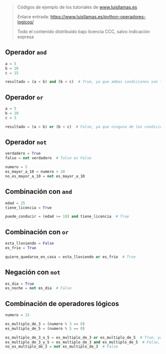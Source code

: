 > Códigos de ejemplo de los tutoriales de www.luisllamas.es
>
> Enlace entrada: https://www.luisllamas.es/python-operadores-logicos/
>
> Todo el contenido distribuido bajo licencia CCC, salvo indicación expresa

## Operador `and`
```python
a = 5
b = 10
c = 15

resultado = (a < b) and (b < c)  # True, ya que ambas condiciones son True
```


## Operador `or`
```python
a = 5
b = 10
c = 3

resultado = (a > b) or (b < c)  # False, ya que ninguna de las condiciones es True
```


## Operador `not`
```python
verdadero = True
falso = not verdadero  # falso es False

numero = 5
es_mayor_a_10 = numero > 10
no_es_mayor_a_10 = not es_mayor_a_10
```


## Combinación con `and`
```python
edad = 25
tiene_licencia = True

puede_conducir = (edad >= 18) and tiene_licencia  # True
```


## Combinación con `or`
```python
esta_lloviendo = False
es_frio = True

quiere_quedarse_en_casa = esta_lloviendo or es_frio  # True
```


## Negación con `not`
```python
es_dia = True
es_noche = not es_dia  # False
```


## Combinación de operadores lógicos
```python
numero = 15

es_multiplo_de_3 = (numero % 3 == 0)
es_multiplo_de_5 = (numero % 5 == 0)

es_multiplo_de_3_o_5 = es_multiplo_de_3 or es_multiplo_de_5  # True, ya que 15 es múltiplo de 3
es_multiplo_de_3_y_5 = es_multiplo_de_3 and es_multiplo_de_5  # False, ya que 15 no es múltiplo de 3 y 5 simultáneamente
no_es_multiplo_de_3 = not es_multiplo_de_3  # False
```



